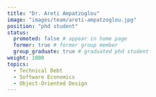 ```yaml
---
title: "Dr. Areti Ampatzoglou"
image: "images/team/areti-ampatzoglou.jpg"
position: "phd student"
status:
  promoted: false # appear in home page
  former: true # former group member
  group_graduate: true # graduated phd student
weight: 1000
topics:
  - Technical Debt 
  - Software Economics 
  - Object-Oriented Design 
---
```

